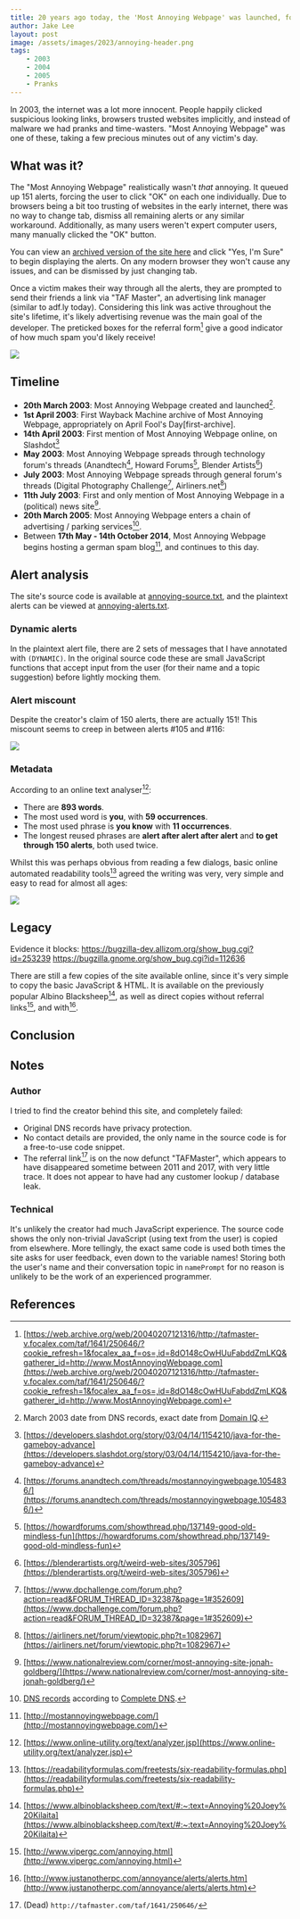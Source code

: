 ```yaml
---
title: 20 years ago today, the 'Most Annoying Webpage' was launched, forcing victims to click "OK" for a few minutes
author: Jake Lee
layout: post
image: /assets/images/2023/annoying-header.png
tags:
    - 2003
    - 2004
    - 2005
    - Pranks
---
```


In 2003, the internet was a lot more innocent. People happily clicked suspicious looking links, browsers trusted websites implicitly, and instead of malware we had pranks and time-wasters. "Most Annoying Webpage" was one of these, taking a few precious minutes out of any victim's day. 

## What was it?

The "Most Annoying Webpage" realistically wasn't *that* annoying. It queued up 151 alerts, forcing the user to click "OK" on each one individually. Due to browsers being a bit too trusting of websites in the early internet, there was no way to change tab, dismiss all remaining alerts or any similar workaround. Additionally, as many users weren't expert computer users, many manually clicked the "OK" button.

You can view an [archived version of the site here](https://web.archive.org/web/20030402051520/http://www.mostannoyingwebpage.com/v1/) and click "Yes, I'm Sure" to begin displaying the alerts. On any modern browser they won't cause any issues, and can be dismissed by just changing tab. 

Once a victim makes their way through all the alerts, they are prompted to send their friends a link via "TAF Master", an advertising link manager (similar to adf.ly today). Considering this link was active throughout the site's lifetime, it's likely advertising revenue was the main goal of the developer. The preticked boxes for the referral form[^referral-form] give a good indicator of how much spam you'd likely receive!

[![](/assets/images/2023/annoying-spam.png)](/assets/images/2023/annoying-spam.png)

## Timeline

* **20th March 2003**: Most Annoying Webpage created and launched[^registered].
* **1st April 2003**: First Wayback Machine archive of Most Annoying Webpage, appropriately on April Fool's Day[first-archive].
* **14th April 2003**: First mention of Most Annoying Webpage online, on Slashdot[^first-mention]
* **May 2003**: Most Annoying Webpage spreads through technology forum's threads (Anandtech[^anandtech], Howard Forums[^howard-forums], Blender Artists[^blender-artists])
* **July 2003**: Most Annoying Webpage spreads through general forum's threads (Digital Photography Challenge[^dpchallenge], Airliners.net[^airliners])
* **11th July 2003**: First and only mention of Most Annoying Webpage in a (political) news site[^national-review].
* **20th March 2005**: Most Annoying Webpage enters a chain of advertising / parking services[^full-dns-records].
* Between **17th May - 14th October 2014**, Most Annoying Webpage begins hosting a german spam blog[^german-spam], and continues to this day.

[^first-mention]: [https://developers.slashdot.org/story/03/04/14/1154210/java-for-the-gameboy-advance](https://developers.slashdot.org/story/03/04/14/1154210/java-for-the-gameboy-advance)
[^first-archive]: [https://web.archive.org/web/20030401194229/http://mostannoyingwebpage.com/](https://web.archive.org/web/20030401194229/http://mostannoyingwebpage.com/)
[^registered]: March 2003 date from DNS records[^full-dns-records], exact date from [Domain IQ](https://www.domainiq.com/domain?mostannoyingwebpage.com).
[^full-dns-records]: [DNS records](/assets/images/2023/annoying-dns.png) according to [Complete DNS](https://completedns.com/dns-history/).
[^german-spam]: [http://mostannoyingwebpage.com/](http://mostannoyingwebpage.com/)
[^anandtech]: [https://forums.anandtech.com/threads/mostannoyingwebpage.1054836/](https://forums.anandtech.com/threads/mostannoyingwebpage.1054836/)
[^howard-forums]: [https://howardforums.com/showthread.php/137149-good-old-mindless-fun](https://howardforums.com/showthread.php/137149-good-old-mindless-fun)
[^blender-artists]: [https://blenderartists.org/t/weird-web-sites/305796](https://blenderartists.org/t/weird-web-sites/305796)
[^dpchallenge]: [https://www.dpchallenge.com/forum.php?action=read&FORUM_THREAD_ID=32387&page=1#352609](https://www.dpchallenge.com/forum.php?action=read&FORUM_THREAD_ID=32387&page=1#352609)
[^airliners]: [https://airliners.net/forum/viewtopic.php?t=1082967](https://airliners.net/forum/viewtopic.php?t=1082967)
[^national-review]: [https://www.nationalreview.com/corner/most-annoying-site-jonah-goldberg/](https://www.nationalreview.com/corner/most-annoying-site-jonah-goldberg/)
[^referral-form]: [https://web.archive.org/web/20040207121316/http://tafmaster-v.focalex.com/taf/1641/250646/?cookie_refresh=1&focalex_aa_f=os=,id=8dO148cOwHUuFabddZmLKQ&gatherer_id=http://www.MostAnnoyingWebpage.com](https://web.archive.org/web/20040207121316/http://tafmaster-v.focalex.com/taf/1641/250646/?cookie_refresh=1&focalex_aa_f=os=,id=8dO148cOwHUuFabddZmLKQ&gatherer_id=http://www.MostAnnoyingWebpage.com)

## Alert analysis

The site's source code is available at [annoying-source.txt](/assets/txt/annoying-source.txt), and the plaintext alerts can be viewed at [annoying-alerts.txt](/assets/txt/annoying-alerts.txt). 

### Dynamic alerts 

In the plaintext alert file, there are 2 sets of messages that I have annotated with `(DYNAMIC)`. In the original source code these are small JavaScript functions that accept input from the user (for their name and a topic suggestion) before lightly mocking them.

### Alert miscount 

Despite the creator's claim of 150 alerts, there are actually 151! This miscount seems to creep in between alerts #105 and #116:

[![](/assets/images/2023/annoying-miscount.png)](/assets/images/2023/annoying-miscount.png)

### Metadata

According to an online text analyser[^text-analyser]:

* There are **893 words**.
* The most used word is **you**, with **59 occurrences**.
* The most used phrase is **you know** with **11 occurrences**.
* The longest reused phrases are **alert after alert after alert** and **to get through 150 alerts**, both used twice.

Whilst this was perhaps obvious from reading a few dialogs, basic online automated readability tools[^readability-tools] agreed the writing was very, very simple and easy to read for almost all ages:

[![](/assets/images/2023/annoying-readability.png)](/assets/images/2023/annoying-readability.png)


[^readability-tools]: [https://readabilityformulas.com/freetests/six-readability-formulas.php](https://readabilityformulas.com/freetests/six-readability-formulas.php)
[^text-analyser]: [https://www.online-utility.org/text/analyzer.jsp](https://www.online-utility.org/text/analyzer.jsp)

## Legacy

Evidence it blocks: 
    https://bugzilla-dev.allizom.org/show_bug.cgi?id=253239
    https://bugzilla.gnome.org/show_bug.cgi?id=112636

There are still a few copies of the site available online, since it's very simple to copy the basic JavaScript & HTML. It is available on the previously popular Albino Blacksheep[^albino], as well as direct copies without referral links[^non-referral], and with[^with-referral].

[^albino]: [https://www.albinoblacksheep.com/text/#:~:text=Annoying%20Joey%20Kilaita](https://www.albinoblacksheep.com/text/#:~:text=Annoying%20Joey%20Kilaita)
[^non-referral]: [http://www.vipergc.com/annoying.html](http://www.vipergc.com/annoying.html)
[^with-referral]: [http://www.justanotherpc.com/annoyance/alerts/alerts.htm](http://www.justanotherpc.com/annoyance/alerts/alerts.htm)

## Conclusion

## Notes

### Author 

I tried to find the creator behind this site, and completely failed:

* Original DNS records have privacy protection.
* No contact details are provided, the only name in the source code is for a free-to-use code snippet.
* The referral link[^referral-link] is on the now defunct "TAFMaster", which appears to have disappeared sometime between 2011 and 2017, with very little trace. It does not appear to have had any customer lookup / database leak.

### Technical

It's unlikely the creator had much JavaScript experience. The source code shows the only non-trivial JavaScript (using text from the user) is copied from elsewhere. More tellingly, the exact same code is used both times the site asks for user feedback, even down to the variable names! Storing both the user's name and their conversation topic in `namePrompt` for no reason is unlikely to be the work of an experienced programmer.

[^referral-link]: (Dead) `http://tafmaster.com/taf/1641/250646/`

## References

